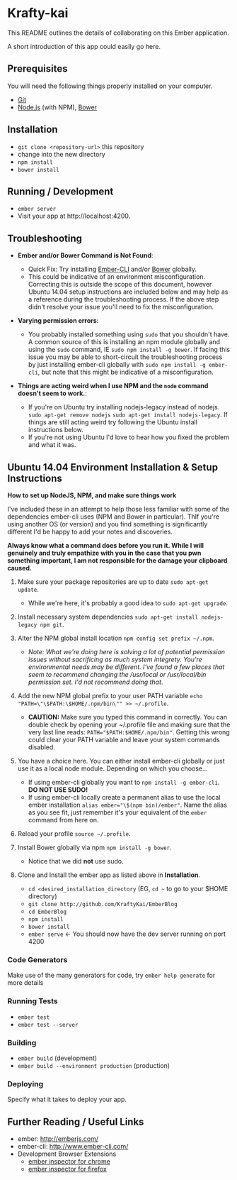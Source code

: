 # Krafty-kai

This README outlines the details of collaborating on this Ember application.

A short introduction of this app could easily go here.

## Prerequisites

You will need the following things properly installed on your computer.

* [Git](http://git-scm.com/)
* [Node.js](http://nodejs.org/) (with NPM), [Bower](http://bower.io/)

## Installation

* `git clone <repository-url>` this repository
* change into the new directory
* `npm install`
* `bower install`

## Running / Development

* `ember server`
* Visit your app at http://localhost:4200.

## Troubleshooting

 * **Ember and/or Bower Command is Not Found**: 
     * Quick Fix: Try installing [Ember-CLI](http://ember-cli.org) and/or [Bower](http://bower.io/) globally.
     * This could be indicative of an environment misconfiguration.  Correcting this is outside the scope of this document, however Ubuntu 14.04 setup instructions are included below and may help as a reference during the troubleshooting process.  If the above step didn't resolve your issue you'll need to fix the misconfiguration.

 * **Varying permission errors**:
     * You probably installed something using `sudo` that you shouldn't have.  A common source of this is installing an npm module globally and using the `sudo` command, IE `sudo npm install -g bower`.  If facing this issue you may be able to short-circuit the troubleshooting process by just installing ember-cli globally with `sudo npm install -g ember-cli`, but note that this might be indicative of a misconfiguration.

 * **Things are acting weird when I use NPM and the `node` command doesn't seem to work.**:
     * If you're on Ubuntu try installing nodejs-legacy instead of nodejs.  `sudo apt-get remove nodejs` `sudo apt-get install nodejs-legacy`. If things are still acting weird try following the Ubuntu install instructions below.
     * If you're not using Ubuntu I'd love to hear how you fixed the problem and what it was.

## Ubuntu 14.04 Environment Installation & Setup Instructions 
**How to set up NodeJS, NPM, and make sure things work**

I've included these in an attempt to help those less familiar with some of the dependencies ember-cli uses (NPM and Bower in particular).  ThIf you're using another OS (or version) and you find something is significantly different I'd be happy to add your notes and discoveries.

**Always know what a command does before you run it.  While I will genuinely and truly empathize with you in the case that you pwn something important, I am not responsible for the damage your clipboard caused.**

1. Make sure your package repositories are up to date `sudo apt-get update`.
    * While we're here, it's probably a good idea to `sudo apt-get upgrade`.

2. Install necessary system dependencies `sudo apt-get install nodejs-legacy npm git`.

3. Alter the NPM global install location `npm config set prefix ~/.npm`.
    * *Note: What we're doing here is solving a lot of potential permission issues without sacrificing as much system integrety.  You're environmental needs may be different.  I've found a few places that seem to recommend changing the /usr/local or /usr/local/bin permission set.  I'd not recommend doing that*.
    
4. Add the new NPM global prefix to your user PATH variable `echo "PATH=\"\$PATH:\$HOME/.npm/bin\"" >> ~/.profile`.
    * **CAUTION:** Make sure you typed this command in correctly.  You can double check by opening your ~/.profile file and making sure that the very last line reads: `PATH="$PATH:$HOME/.npm/bin"`.  Getting this wrong could clear your PATH variable and leave your system commands disabled.
    
5. You have a choice here.  You can either install ember-cli globally or just use it as a local node module.  Depending on which you choose...
    * If using ember-cli globally you want to `npm install -g ember-cli`.  **DO NOT USE SUDO!**
    * If using ember-cli locally create a permanent alias to use the local ember installation `alias ember="\$(npm bin)/ember"`.  Name the alias as you see fit, just remember it's your equivalent of the `ember` command from here on.

6. Reload your profile `source ~/.profile`.
 
7. Install Bower globally via npm `npm install -g bower`.
    * Notice that we did **not** use sudo.

8. Clone and Install the ember app as listed above in **Installation**.
    * `cd <desired_installation_directory` (EG, `cd ~` to go to your $HOME directory)
    * `git clone http://github.com/KraftyKai/EmberBlog`
    * `cd EmberBlog`
    * `npm install` 
    * `bower install`
    * `ember serve` <- You should now have the dev server running on port 4200
 
### Code Generators

Make use of the many generators for code, try `ember help generate` for more details

### Running Tests

* `ember test`
* `ember test --server`

### Building

* `ember build` (development)
* `ember build --environment production` (production)

### Deploying

Specify what it takes to deploy your app.

## Further Reading / Useful Links

* ember: http://emberjs.com/
* ember-cli: http://www.ember-cli.com/
* Development Browser Extensions
  * [ember inspector for chrome](https://chrome.google.com/webstore/detail/ember-inspector/bmdblncegkenkacieihfhpjfppoconhi)
  * [ember inspector for firefox](https://addons.mozilla.org/en-US/firefox/addon/ember-inspector/)

